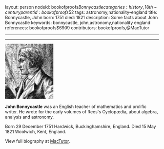 layout: person
nodeid: bookofproofs$Bonnycastle
categories: history,18th-century
parentid: bookofproofs$52
tags: astronomy,nationality-england
title: Bonnycastle, John
born: 1751
died: 1821
description: Some facts about John Bonnycastle
keywords: bonnycastle, john,astronomy,nationality england
references: bookofproofs$6909
contributors: bookofproofs,@MacTutor

---


---

![Bonnycastle.jpg](https://github.com/bookofproofs/bookofproofs.github.io/blob/main/_sources/_assets/images/portraits/Bonnycastle.jpg?raw=true)

**John Bonnycastle** was an English teacher of mathematics and prolific writer. He wrote for the early volumes of Rees's Cyclopædia, about algebra, analysis and astronomy.

Born 29 December 1751 Hardwick, Buckinghamshire, England. Died 15 May 1821 Woolwich, Kent, England.


View full biography at [MacTutor](https://mathshistory.st-andrews.ac.uk/Biographies/Bonnycastle/).